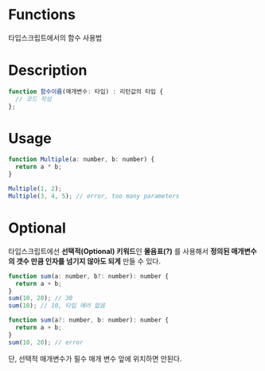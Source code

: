# Functions
타입스크립트에서의 함수 사용법

# Description
```js
function 함수이름(매개변수: 타입) : 리턴값의 타입 {
  // 코드 작성
};
```

# Usage
```js
function Multiple(a: number, b: number) {
  return a * b;
}

Multiple(1, 2);
Multiple(3, 4, 5); // error, too many parameters
```

# Optional
타입스크립트에선 **선택적(Optional) 키워드**인 **물음표(?)** 를 사용해서 **정의된 매개변수의 갯수 만큼 인자를 넘기지 않아도 되게** 만들 수 있다.
```js
function sum(a: number, b?: number): number { 
  return a + b;
}
sum(10, 20); // 30
sum(10); // 10, 타입 에러 없음
```  

```js
function sum(a?: number, b: number): number { 
  return a + b;
}
sum(10, 20); // error
```
단, 선택적 매개변수가 필수 매개 변수 앞에 위치하면 안된다.
